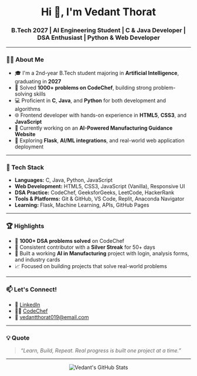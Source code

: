 <h1 align="center">Hi 👋, I'm Vedant Thorat</h1>
<h3 align="center">B.Tech 2027 | AI Engineering Student | C & Java Developer | DSA Enthusiast | Python & Web Developer</h3>

---

### 👨‍💻 About Me
- 🎓 I'm a 2nd-year B.Tech student majoring in **Artificial Intelligence**, graduating in **2027**
- 🔢 Solved **1000+ problems on CodeChef**, building strong problem-solving skills
- 💻 Proficient in **C**, **Java**, and **Python** for both development and algorithms
- 🌐 Frontend developer with hands-on experience in **HTML5**, **CSS3**, and **JavaScript**
- 🤖 Currently working on an **AI-Powered Manufacturing Guidance Website**
- 🌱 Exploring **Flask**, **AI/ML integrations**, and real-world web application deployment

---

### 🚀 Tech Stack
- **Languages:** C, Java, Python, JavaScript  
- **Web Development:** HTML5, CSS3, JavaScript (Vanilla), Responsive UI  
- **DSA Practice:** CodeChef, GeeksforGeeks, LeetCode, HackerRank  
- **Tools & Platforms:** Git & GitHub, VS Code, Replit,   Anaconda Navigator  
- **Learning:** Flask, Machine Learning, APIs, GitHub Pages

---

### 🏆 Highlights
- 🥇 **1000+ DSA problems solved** on CodeChef  
- 🌟 Consistent contributor with a **Silver Streak** for 50+ days  
- 🚀 Built a working **AI in Manufacturing** project with login, analysis forms, and industry cards  
- 📈 Focused on building projects that solve real-world problems

---

### 📫 Let's Connect!
- 💼 [LinkedIn](linkedin.com/in/vedant-thorat-156b8628b)  
- 🧑‍💻 [CodeChef]([https://www.codechef.com/users/your-username](https://www.codechef.com/users/vedant_87))  
- 📧 vedantthorat019@email.com  

---

### 💡 Quote
> *“Learn, Build, Repeat. Real progress is built one project at a time.”*  

---

<p align="center">
  <img src="https://github-readme-stats.vercel.app/api?username=vedantthorat&show_icons=true&theme=radical" alt="Vedant's GitHub Stats" />
</p>
